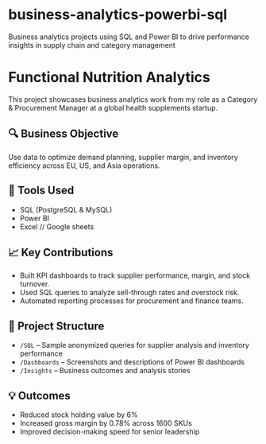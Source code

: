 # business-analytics-powerbi-sql
Business analytics projects using SQL and Power BI to drive performance insights in supply chain and category management

# Functional Nutrition Analytics

This project showcases business analytics work from my role as a Category & Procurement Manager at a global health supplements startup.

## 🔍 Business Objective
Use data to optimize demand planning, supplier margin, and inventory efficiency across EU, US, and Asia operations.

## 🧰 Tools Used
- SQL (PostgreSQL & MySQL)
- Power BI
- Excel // Google sheets

## 📈 Key Contributions
- Built KPI dashboards to track supplier performance, margin, and stock turnover.
- Used SQL queries to analyze sell-through rates and overstock risk.
- Automated reporting processes for procurement and finance teams.

## 📁 Project Structure
- `/SQL` – Sample anonymized queries for supplier analysis and inventory performance  
- `/Dashboards` – Screenshots and descriptions of Power BI dashboards  
- `/Insights` – Business outcomes and analysis stories

## 💡 Outcomes
- Reduced stock holding value by 6%  
- Increased gross margin by 0.78% across 1600 SKUs  
- Improved decision-making speed for senior leadership
